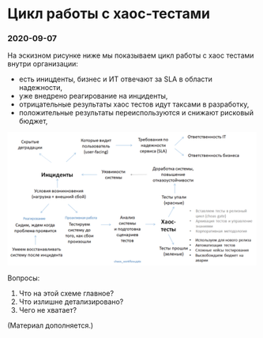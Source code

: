 # Цикл работы с хаос-тестами

### 2020-09-07

На эскизном рисунке ниже мы показываем цикл работы с хаос тестами
внутри организации: 
- есть иницденты, бизнес и ИТ отвечают за SLA в области надежности, 
- уже внедрено реагирование на инциденты,
- отрицательные результаты хаос тестов идут таксами в разработку,
- положительные результаты переиспользуются и снижают рисковый бюджет,

![](/images/workflow.png)

Вопросы:

1. Что на этой схеме главное?
2. Что излишне детализировано?
3. Чего не хватает?

(Материал дополняется.)